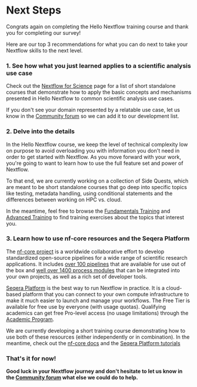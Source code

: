 # Next Steps

Congrats again on completing the Hello Nextflow training course and thank you for completing our survey!

Here are our top 3 recommendations for what you can do next to take your Nextflow skills to the next level.

### 1. See how what you just learned applies to a scientific analysis use case

Check out the [Nextflow for Science](../nf4_science/index.md) page for a list of short standalone courses that demonstrate how to apply the basic concepts and mechanisms presented in Hello Nextflow to common scientific analysis use cases.

If you don't see your domain represented by a relatable use case, let us know in the [Community forum](https://community.seqera.io/) so we can add it to our development list.

### 2. Delve into the details

In the Hello Nextflow course, we keep the level of technical complexity low on purpose to avoid overloading you with information you don't need in order to get started with Nextflow.
As you move forward with your work, you're going to want to learn how to use the full feature set and power of Nextflow.

To that end, we are currently working on a collection of Side Quests, which are meant to be short standalone courses that go deep into specific topics like testing, metadata handling, using conditional statements and the differences between working on HPC vs. cloud.

In the meantime, feel free to browse the [Fundamentals Training](../basic_training/index.md) and [Advanced Training](../advanced/index.md) to find training exercises about the topics that interest you.

### 3. Learn how to use nf-core resources and the Seqera Platform

The [nf-core project](https://nf-co.re/) is a worldwide collaborative effort to develop standardized open-source pipelines for a wide range of scientific research applications.
It includes [over 100 pipelines](https://nf-co.re/pipelines/) that are available for use out of the box and [well over 1400 process modules](https://nf-co.re/modules/) that can be integrated into your own projects, as well as a rich set of developer tools.

[Seqera Platform](https://seqera.io/) is the best way to run Nextflow in practice.
It is a cloud-based platform that you can connect to your own compute infrastructure to make it much easier to launch and manage your workflows.
The Free Tier is available for free use by everyone (with usage quotas).
Qualifying academics can get free Pro-level access (no usage limitations) through the [Academic Program](https://seqera.typeform.com/to/SRB8Ci3n).

We are currently developing a short training course demonstrating how to use both of these resources (either independently or in combination).
In the meantime, check out the [nf-core docs](https://nf-co.re/docs/) and the [Seqera Platform tutorials](https://docs.seqera.io/platform/latest/getting-started/quickstart-demo/comm-showcase)

### That's it for now!

**Good luck in your Nextflow journey and don't hesitate to let us know in the [Community forum](https://community.seqera.io/) what else we could do to help.**
